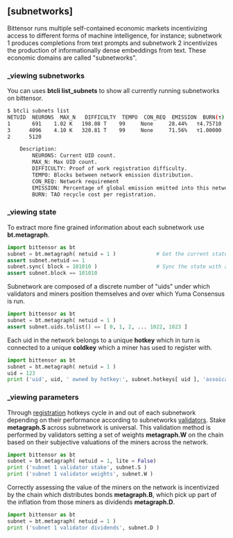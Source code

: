 
## [subnetworks]

Bittensor runs multiple self-contained economic markets incentivizing access to different forms of machine intelligence, for instance; subnetwork 1 produces completions from text prompts and subnetwork 2 incentivizes the production of informationally dense embeddings from text. These economic domains are called "subnetworks".


### _viewing subnetworks

You can uses **btcli list_subnets** to show all currently running subnetworks on bittensor.
```bash dark
$ btcli subnets list
NETUID  NEURONS  MAX_N   DIFFICULTY  TEMPO  CON_REQ  EMISSION  BURN(τ)
1       691    1.02 K   198.08 T    99     None     28.44%   τ4.75710
3      4096    4.10 K   320.81 T    99     None     71.56%   τ1.00000
2      5120

    Description:
        NEURONS: Current UID count.
        MAX_N: Max UID count.
        DIFFICULTY: Proof of work registration difficulty.
        TEMPO: Blocks between network emission distribution.
        CON_REQ: Network requirement
        EMISSION: Percentage of global emission emitted into this network each block.
        BURN: TAO recycle cost per registration.
```

### _viewing state

To extract more fine grained information about each subnetwork use **bt.metagraph**.
```python numbered dark
import bittensor as bt
subnet = bt.metagraph( netuid = 1 )             # Get the current state.
assert subnet.netuid == 1
subnet.sync( block = 101010 )                   # Sync the state with a particular block.
assert subnet.block == 101010
```

Subnetwork are composed of a discrete number of "uids" under which validators and miners position themselves and over which Yuma Consensus is run.
```python numbered dark
import bittensor as bt
subnet = bt.metagraph( netuid = 1 )
assert subnet.uids.tolist() == [ 0, 1, 2, ... 1022, 1023 ]
```

Each uid in the network belongs to a unique **hotkey** which in turn is connected to a unique **coldkey** which a miner has used to register with.
```python numbered dark
import bittensor as bt
subnet = bt.metagraph( netuid = 1 )
uid = 123
print ('uid', uid, ' owned by hotkey:', subnet.hotkeys[ uid ], 'assoicated with coldkey': subnet.coldkey[ uid ] )
```

### _viewing parameters

Through [registration](subnetworks/registration) hotkeys cycle in and out of each subnetwork depending on their performance according to subnetworks [validators](validating/validating). Stake **metagraph.S** across subnetwork is universal. This validation method is performed by validators setting a set of weights **metagraph.W** on the chain based on their subjective valuations of the miners across the network.

```python numbered dark
import bittensor as bt
subnet = bt.metagraph( netuid = 1, lite = False)
print ('subnet 1 validator stake', subnet.S )
print ('subnet 1 validator weights', subnet.W )
```
Correctly assessing the value of the miners on the network is incentivized by the chain which distributes bonds **metagraph.B**, which pick up part of the inflation from those miners as dividends **metagraph.D**.
```python numbered dark
import bittensor as bt
subnet = bt.metagraph( netuid = 1 )
print ('subnet 1 validator dividends', subnet.D )
```


